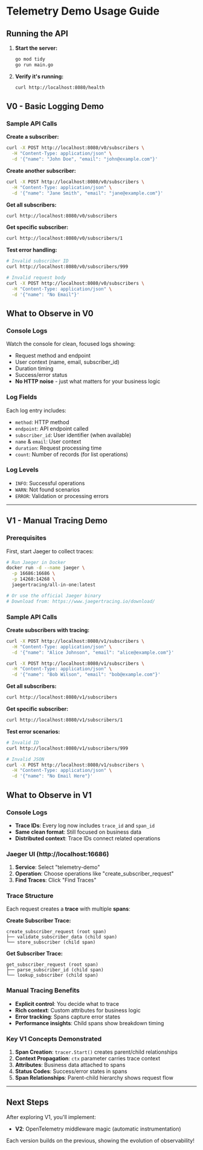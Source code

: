 # Telemetry Demo Usage Guide

## Running the API

1. **Start the server:**
   ```bash
   go mod tidy
   go run main.go
   ```

2. **Verify it's running:**
   ```bash
   curl http://localhost:8080/health
   ```

## V0 - Basic Logging Demo

### Sample API Calls

**Create a subscriber:**
```bash
curl -X POST http://localhost:8080/v0/subscribers \
  -H "Content-Type: application/json" \
  -d '{"name": "John Doe", "email": "john@example.com"}'
```

**Create another subscriber:**
```bash
curl -X POST http://localhost:8080/v0/subscribers \
  -H "Content-Type: application/json" \
  -d '{"name": "Jane Smith", "email": "jane@example.com"}'
```

**Get all subscribers:**
```bash
curl http://localhost:8080/v0/subscribers
```

**Get specific subscriber:**
```bash
curl http://localhost:8080/v0/subscribers/1
```

**Test error handling:**
```bash
# Invalid subscriber ID
curl http://localhost:8080/v0/subscribers/999

# Invalid request body
curl -X POST http://localhost:8080/v0/subscribers \
  -H "Content-Type: application/json" \
  -d '{"name": "No Email"}'
```

## What to Observe in V0

### Console Logs
Watch the console for clean, focused logs showing:
- Request method and endpoint
- User context (name, email, subscriber_id)
- Duration timing
- Success/error status
- **No HTTP noise** - just what matters for your business logic

### Log Fields
Each log entry includes:
- `method`: HTTP method
- `endpoint`: API endpoint called
- `subscriber_id`: User identifier (when available)
- `name` & `email`: User context
- `duration`: Request processing time
- `count`: Number of records (for list operations)

### Log Levels
- `INFO`: Successful operations
- `WARN`: Not found scenarios
- `ERROR`: Validation or processing errors

---

## V1 - Manual Tracing Demo

### Prerequisites
First, start Jaeger to collect traces:
```bash
# Run Jaeger in Docker
docker run -d --name jaeger \
  -p 16686:16686 \
  -p 14268:14268 \
  jaegertracing/all-in-one:latest

# Or use the official Jaeger binary
# Download from: https://www.jaegertracing.io/download/
```

### Sample API Calls

**Create subscribers with tracing:**
```bash
curl -X POST http://localhost:8080/v1/subscribers \
  -H "Content-Type: application/json" \
  -d '{"name": "Alice Johnson", "email": "alice@example.com"}'

curl -X POST http://localhost:8080/v1/subscribers \
  -H "Content-Type: application/json" \
  -d '{"name": "Bob Wilson", "email": "bob@example.com"}'
```

**Get all subscribers:**
```bash
curl http://localhost:8080/v1/subscribers
```

**Get specific subscriber:**
```bash
curl http://localhost:8080/v1/subscribers/1
```

**Test error scenarios:**
```bash
# Invalid ID
curl http://localhost:8080/v1/subscribers/999

# Invalid JSON
curl -X POST http://localhost:8080/v1/subscribers \
  -H "Content-Type: application/json" \
  -d '{"name": "No Email Here"}'
```

## What to Observe in V1

### Console Logs
- **Trace IDs**: Every log now includes `trace_id` and `span_id`
- **Same clean format**: Still focused on business data
- **Distributed context**: Trace IDs connect related operations

### Jaeger UI (http://localhost:16686)
1. **Service**: Select "telemetry-demo" 
2. **Operation**: Choose operations like "create_subscriber_request"
3. **Find Traces**: Click "Find Traces"

### Trace Structure
Each request creates a **trace** with multiple **spans**:

**Create Subscriber Trace:**
```
create_subscriber_request (root span)
├── validate_subscriber_data (child span)
└── store_subscriber (child span)
```

**Get Subscriber Trace:**
```
get_subscriber_request (root span)
├── parse_subscriber_id (child span)
└── lookup_subscriber (child span)
```

### Manual Tracing Benefits
- **Explicit control**: You decide what to trace
- **Rich context**: Custom attributes for business logic
- **Error tracking**: Spans capture error states
- **Performance insights**: Child spans show breakdown timing

### Key V1 Concepts Demonstrated
1. **Span Creation**: `tracer.Start()` creates parent/child relationships
2. **Context Propagation**: `ctx` parameter carries trace context
3. **Attributes**: Business data attached to spans
4. **Status Codes**: Success/error states in spans
5. **Span Relationships**: Parent-child hierarchy shows request flow

---

## Next Steps

After exploring V1, you'll implement:
- **V2**: OpenTelemetry middleware magic (automatic instrumentation)

Each version builds on the previous, showing the evolution of observability!